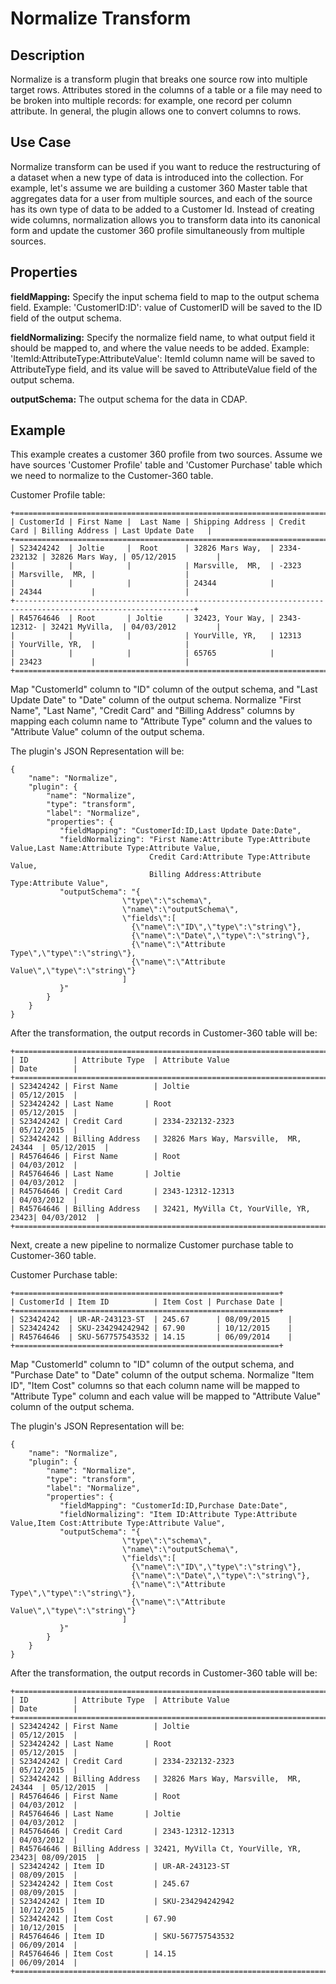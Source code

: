 # Normalize Transform


Description
-----------
Normalize is a transform plugin that breaks one source row into multiple target rows.
Attributes stored in the columns of a table or a file may need to be broken into multiple records: for example, one
record per column attribute.
In general, the plugin allows one to convert columns to rows.

Use Case
--------
Normalize transform can be used if you want to reduce the restructuring of a dataset when a new type of data is
introduced into the collection. For example, let's assume we are building a customer 360 Master table that aggregates 
data for a user from multiple sources, and each of the source has its own type of data to be added to a Customer Id. 
Instead of creating wide columns, normalization allows you to transform data into its canonical form and update the 
customer 360 profile simultaneously from multiple sources.

Properties
----------
**fieldMapping:** Specify the input schema field to map to the output schema field.
Example: 'CustomerID:ID': value of CustomerID will be saved to the ID field of the output schema.

**fieldNormalizing:** Specify the normalize field name, to what output field it should be mapped to, and where the value
needs to be added.
Example: 'ItemId:AttributeType:AttributeValue': ItemId column name will be saved to AttributeType field, and its
value will be saved to AttributeValue field of the output schema.

**outputSchema:** The output schema for the data in CDAP.

Example
-------
This example creates a customer 360 profile from two sources. Assume we have sources 'Customer Profile' table and 
'Customer Purchase' table which we need to normalize to the Customer-360 table.

Customer Profile table:

    +==============================================================================================================+
    | CustomerId | First Name |  Last Name | Shipping Address | Credit Card | Billing Address | Last Update Date   |
    +==============================================================================================================+
    | S23424242  | Joltie     |  Root      | 32826 Mars Way,  | 2334-232132 | 32826 Mars Way, | 05/12/2015         |
    |            |            |            | Marsville,  MR,  | -2323       | Marsville,  MR, |                    |
    |            |            |            | 24344            |             | 24344           |                    |
    +--------------------------------------------------------------------------------------------------------------+
    | R45764646  | Root       | Joltie     | 32423, Your Way, | 2343-12312- | 32421 MyVilla,  | 04/03/2012         |
    |            |            |            | YourVille, YR,   | 12313       | YourVille, YR,  |                    |
    |            |            |            | 65765            |             | 23423           |                    |
    +==============================================================================================================+

Map "CustomerId" column to "ID" column of the output schema, and "Last Update Date" to "Date" column of the output schema.
Normalize "First Name", "Last Name", "Credit Card" and "Billing Address" columns by mapping each column name to
"Attribute Type" column and the values to "Attribute Value" column of the output schema.

The plugin's JSON Representation will be:

    {
        "name": "Normalize",
        "plugin": {
            "name": "Normalize",
            "type": "transform",
            "label": "Normalize",
            "properties": {
               "fieldMapping": "CustomerId:ID,Last Update Date:Date",
               "fieldNormalizing": "First Name:Attribute Type:Attribute Value,Last Name:Attribute Type:Attribute Value,
                                   Credit Card:Attribute Type:Attribute Value,
                                   Billing Address:Attribute Type:Attribute Value",
               "outputSchema": "{
                             \"type\":\"schema\",
                             \"name\":\"outputSchema\",
                             \"fields\":[
                               {\"name\":\"ID\",\"type\":\"string\"},
                               {\"name\":\"Date\",\"type\":\"string\"},
                               {\"name\":\"Attribute Type\",\"type\":\"string\"},
                               {\"name\":\"Attribute Value\",\"type\":\"string\"}
                             ]
               }"
            }
        }
    }


After the transformation, the output records in Customer-360 table will be:

    +====================================================================================+
    | ID	      | Attribute Type	| Attribute Value	                       | Date        |
    +====================================================================================+
    | S23424242	| First Name	    | Joltie	                               | 05/12/2015  |
    | S23424242	| Last Name	      | Root	                                 | 05/12/2015  |
    | S23424242	| Credit Card	    | 2334-232132-2323	                     | 05/12/2015  |
    | S23424242	| Billing Address	| 32826 Mars Way, Marsville,  MR, 24344	 | 05/12/2015  |
    | R45764646	| First Name	    | Root                                   | 04/03/2012  |
    | R45764646	| Last Name	      | Joltie                                 | 04/03/2012  |
    | R45764646	| Credit Card	    | 2343-12312-12313	                     | 04/03/2012  |
    | R45764646	| Billing Address	| 32421, MyVilla Ct, YourVille, YR, 23423| 04/03/2012  |
    +====================================================================================+

Next, create a new pipeline to normalize Customer purchase table to Customer-360 table.

Customer Purchase table:

    +===========================================================+
    | CustomerId | Item ID	        | Item Cost	| Purchase Date |
    +===========================================================+
    | S23424242  | UR-AR-243123-ST	| 245.67	  | 08/09/2015    |
    | S23424242  | SKU-234294242942	| 67.90 	  | 10/12/2015    |
    | R45764646  | SKU-567757543532	| 14.15 	  | 06/09/2014    |
    +===========================================================+

Map "CustomerId" column to "ID" column of the output schema, and "Purchase Date" to "Date" column of the output schema.
Normalize "Item ID", "Item Cost" columns so that each column name will be mapped to "Attribute Type" column and each value 
will be mapped to "Attribute Value" column of the output schema.

The plugin's JSON Representation will be:

    {
        "name": "Normalize",
        "plugin": {
            "name": "Normalize",
            "type": "transform",
            "label": "Normalize",
            "properties": {
               "fieldMapping": "CustomerId:ID,Purchase Date:Date",
               "fieldNormalizing": "Item ID:Attribute Type:Attribute Value,Item Cost:Attribute Type:Attribute Value",
               "outputSchema": "{
                             \"type\":\"schema\",
                             \"name\":\"outputSchema\",
                             \"fields\":[
                               {\"name\":\"ID\",\"type\":\"string\"},
                               {\"name\":\"Date\",\"type\":\"string\"},
                               {\"name\":\"Attribute Type\",\"type\":\"string\"},
                               {\"name\":\"Attribute Value\",\"type\":\"string\"}
                             ]
               }"
            }
        }
    }

After the transformation, the output records in Customer-360 table will be:

    +====================================================================================+
    | ID	      | Attribute Type	| Attribute Value	                       | Date        |
    +====================================================================================+
    | S23424242	| First Name	    | Joltie	                               | 05/12/2015  |
    | S23424242	| Last Name	      | Root	                                 | 05/12/2015  |
    | S23424242	| Credit Card	    | 2334-232132-2323	                     | 05/12/2015  |
    | S23424242	| Billing Address	| 32826 Mars Way, Marsville,  MR, 24344	 | 05/12/2015  |
    | R45764646	| First Name	    | Root                                   | 04/03/2012  |
    | R45764646	| Last Name	      | Joltie                                 | 04/03/2012  |
    | R45764646	| Credit Card	    | 2343-12312-12313	                     | 04/03/2012  |
    | R45764646	| Billing Address | 32421, MyVilla Ct, YourVille, YR, 23423| 08/09/2015  |
    | S23424242	| Item ID	        | UR-AR-243123-ST                        | 08/09/2015  |
    | S23424242	| Item Cost     	| 245.67                                 | 08/09/2015  |
    | S23424242	| Item ID        	| SKU-234294242942                       | 10/12/2015  |
    | S23424242	| Item Cost	      | 67.90                                  | 10/12/2015  |
    | R45764646	| Item ID       	| SKU-567757543532                       | 06/09/2014  |
    | R45764646	| Item Cost       | 14.15                                  | 06/09/2014  |
    +====================================================================================+